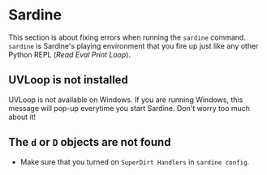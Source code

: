 # Sardine

This section is about fixing errors when running the `sardine` command. `sardine` is Sardine's playing environment that you fire up just like any other Python REPL (*Read Eval Print Loop*).

## UVLoop is not installed

UVLoop is not available on Windows. If you are running Windows, this message will pop-up everytime
you start Sardine. Don't worry too much about it!

## The `d` or `D` objects are not found

* Make sure that you turned on `SuperDirt Handlers` in `sardine config`.
